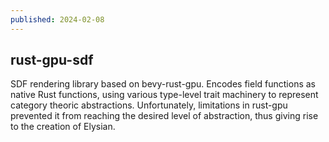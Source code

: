 ```yaml
---
published: 2024-02-08
---
```


## rust-gpu-sdf

SDF rendering library based on bevy-rust-gpu. Encodes field functions as native Rust functions,
using various type-level trait machinery to represent category theoric abstractions.
Unfortunately, limitations in rust-gpu prevented it from reaching the desired level of abstraction,
thus giving rise to the creation of Elysian.

